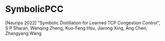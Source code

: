 # SymbolicPCC
[Neurips 2022] "Symbolic Distillation for Learned TCP Congestion Control", S P Sharan, Wenqing Zheng, Kuo-Feng Hsu, Jiarong Xing, Ang Chen, Zhangyang Wang
